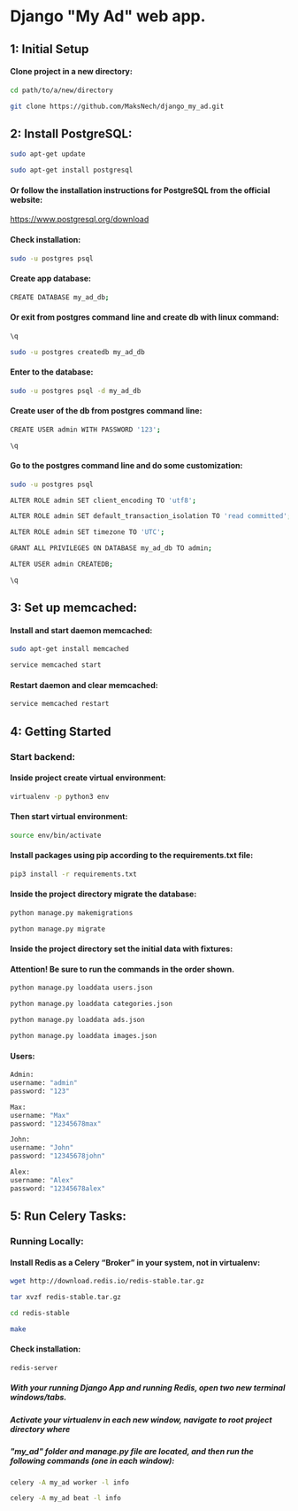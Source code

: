 # Django "My Ad" web app.
## 1: Initial Setup
#### Clone project in a new directory:
```bash
cd path/to/a/new/directory

git clone https://github.com/MaksNech/django_my_ad.git
```
## 2: Install PostgreSQL:
```bash
sudo apt-get update

sudo apt-get install postgresql
```
#### Or follow the installation instructions for PostgreSQL from the official website:
https://www.postgresql.org/download
#### Check installation:
```bash
sudo -u postgres psql
```
#### Create app database:
```bash
CREATE DATABASE my_ad_db;
```
#### Or exit from postgres command line and create db with linux command:
```bash
\q

sudo -u postgres createdb my_ad_db
```
#### Enter to the database:
```bash
sudo -u postgres psql -d my_ad_db
```
#### Create user of the db from postgres command line:
```bash
CREATE USER admin WITH PASSWORD '123';

\q
```
#### Go to the postgres command line and do some customization:
```bash
sudo -u postgres psql

ALTER ROLE admin SET client_encoding TO 'utf8';

ALTER ROLE admin SET default_transaction_isolation TO 'read committed';

ALTER ROLE admin SET timezone TO 'UTC';

GRANT ALL PRIVILEGES ON DATABASE my_ad_db TO admin;

ALTER USER admin CREATEDB;

\q
```
## 3: Set up memcached:
#### Install and start daemon memcached:
```bash
sudo apt-get install memcached

service memcached start
```
#### Restart daemon and clear memcached:
```bash
service memcached restart
```
## 4: Getting Started
### Start backend:
#### Inside project create virtual environment:
```bash
virtualenv -p python3 env
```
#### Then start virtual environment:
```bash
source env/bin/activate
```
#### Install packages using pip according to the requirements.txt file:
```bash
pip3 install -r requirements.txt
```
#### Inside the project directory migrate the database:
```bash
python manage.py makemigrations

python manage.py migrate
```
#### Inside the project directory set the initial data with fixtures:
#### Attention! Be sure to run the commands in the order shown.
```bash
python manage.py loaddata users.json

python manage.py loaddata categories.json

python manage.py loaddata ads.json

python manage.py loaddata images.json 
```
#### Users:
```bash
Admin: 
username: "admin" 
password: "123" 

Max: 
username: "Max"
password: "12345678max"

John: 
username: "John"
password: "12345678john"

Alex: 
username: "Alex"
password: "12345678alex"
```
## 5: Run Celery Tasks:
### Running Locally:
#### Install Redis as a Celery “Broker” in your system, not in virtualenv:
```bash
wget http://download.redis.io/redis-stable.tar.gz

tar xvzf redis-stable.tar.gz

cd redis-stable

make
```
#### Check installation:
```bash
redis-server
```
##### With your running Django App and running Redis, open two new terminal windows/tabs. 
##### Activate your virtualenv in each new window, navigate to root project directory where
##### "my_ad" folder and manage.py file are located, and then run the following commands (one in each window):
```bash
celery -A my_ad worker -l info

celery -A my_ad beat -l info
```

